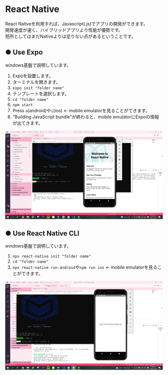 <h1>React Native</h1>
 
React Nativeを利用すれば、Javascript(.js)でアプリの開発ができます。  
開発速度が速く、ハイブリッドアプリより性能が優勢です。  
短所としてはまだNativeよりは足りない点があるということです。

<h2>● Use Expo</h2>

windows基盤で説明しています。  
1. Expoを設置します。  
2. ターミナルを開きます。  
3. ```expo init "folder name"  ```
4. テンプレートを選択します。  
5. ```cd "folder name"  ```
6. ```npm start```
7. Press ```a```(android)や```i```(ios) ← mobile emulatorを見ることができます。
8. "Building JavaScript bundle"が終わると、mobile emulatorにExpoの情報が出てきます。  

![ex_screenshot](./Expo.PNG)

<h2>● Use React Native CLI</h2>

windows基盤で説明しています。  
1. ```npx react-native init "folder name"```
2. ```cd "folder name"```
3. ```npx react-native run-android```や```npm run ios``` ← mobile emulatorを見ることができます。  

![ex_screenshot](./reactnativeCLI.PNG)
